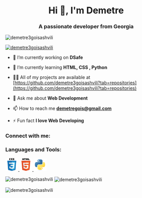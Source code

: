 <h1 align="center">Hi 👋, I'm Demetre</h1>
<h3 align="center">A passionate developer from Georgia</h3>

<p align="left"> <img src="https://komarev.com/ghpvc/?username=demetre3goisashvili&label=Profile%20views&color=0e75b6&style=flat" alt="demetre3goisashvili" /> </p>

<p align="left"> <a href="https://github.com/ryo-ma/github-profile-trophy"><img src="https://github-profile-trophy.vercel.app/?username=demetre3goisashvili" alt="demetre3goisashvili" /></a> </p>

- 🔭 I’m currently working on **DSafe**

- 🌱 I’m currently learning **HTML, CSS , Python**

- 👨‍💻 All of my projects are available at [https://github.com/demetre3goisashvili?tab=repositories](https://github.com/demetre3goisashvili?tab=repositories)

- 💬 Ask me about **Web Development**

- 📫 How to reach me **demetregois@gmail.com**

- ⚡ Fun fact **I love Web Developing**

<h3 align="left">Connect with me:</h3>
<p align="left">
</p>

<h3 align="left">Languages and Tools:</h3>
<p align="left"> <a href="https://www.w3schools.com/css/" target="_blank" rel="noreferrer"> <img src="https://raw.githubusercontent.com/devicons/devicon/master/icons/css3/css3-original-wordmark.svg" alt="css3" width="40" height="40"/> </a> <a href="https://www.w3.org/html/" target="_blank" rel="noreferrer"> <img src="https://raw.githubusercontent.com/devicons/devicon/master/icons/html5/html5-original-wordmark.svg" alt="html5" width="40" height="40"/> </a> <a href="https://www.python.org" target="_blank" rel="noreferrer"> <img src="https://raw.githubusercontent.com/devicons/devicon/master/icons/python/python-original.svg" alt="python" width="40" height="40"/> </a> </p>

<p><img align="left" src="https://github-readme-stats.vercel.app/api/top-langs?username=demetre3goisashvili&show_icons=true&locale=en&layout=compact" alt="demetre3goisashvili" /></p>

<p>&nbsp;<img align="center" src="https://github-readme-stats.vercel.app/api?username=demetre3goisashvili&show_icons=true&locale=en" alt="demetre3goisashvili" /></p>

<p><img align="center" src="https://github-readme-streak-stats.herokuapp.com/?user=demetre3goisashvili&" alt="demetre3goisashvili" /></p>
